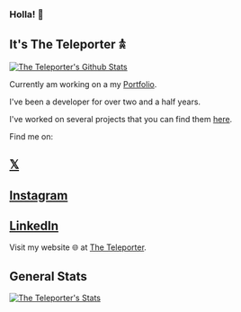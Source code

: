 ### Holla! 👋

##  It's The Teleporter 𖠋

[![The Teleporter's Github Stats](https://github-readme-stats.vercel.app/api?&username=theteleporter&repo=github-readme-stats&show_icons=true&theme=neon&layout=pie)](https://github.com/theteleporter/github-readme-stats)

Currently am working on a my [Portfolio](https://www.theteleporter.me).

I've been a developer for over two and a half years.

I've worked on several projects that you can find them [here](https://www.theteleporter.me/projects).

Find me on:

## [𝕏](https://x.com/@theteleporter_)
## [Instagram](https://instagram.com/theteleporter_)
## [LinkedIn](https://linkedin.com/in/theteleporter)
Visit my website 🌐 at [The Teleporter](https://www.theteleporter.me).


## General Stats
[![The Teleporter's Stats](https://awesome-github-stats.azurewebsites.net/user-stats/theteleporter?cardType=octocat&theme=dark&preferLogin=false&Background=000000&Text=E50914&Title=1C00DD&Border=783B07A4&Ring=C30B93)](https://www.kelvinomondi.tech)
